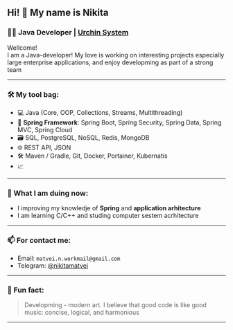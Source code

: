 ## Hi! 👋 My name is Nikita

### 🧑‍💻 Java Developer | [Urchin System](https://urchinsys.com/)

Wellcome!  
I am a Java-developer! My love is working on interesting projects especially large enterprise applications, and enjoy developming as part of a strong team 

---

### 🛠️ My tool bag:

- 💻 Java (Core, OOP, Collections, Streams, Multithreading)
- 🌱 **Spring Framework**: Spring Boot, Spring Security, Spring Data, Spring MVC, Spring Cloud
- 🗃️ SQL, PostgreSQL, NoSQL, Redis, MongoDB
- 🌐 REST API, JSON
- 🛠️ Maven / Gradle, Git, Docker, Portainer, Kubernatis
- 📈 

---

### 🚀 What I am duing now:

- I improving my knowledje of **Spring** and **application arhitecture**
- I am learning C/C++ and studing computer sestem acrhitecture

---

### 📫 For contact me:

- Email: `matvei.n.workmail@gmail.com`
- Telegram: [@nikitamatvei](https://t.me/nikitamatvei)

---

### 🎯 Fun fact:

> Developming - modern art. 
> I believe that good code is like good music: concise, logical, and harmonious

---
